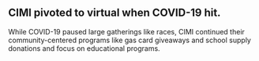 ## CIMI pivoted to virtual when COVID-19 hit. 

While COVID-19 paused large gatherings like races, CIMI   continued their community-centered programs like gas card giveaways and school supply donations and focus on educational programs.
